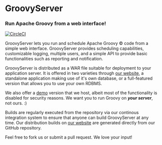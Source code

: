 # GroovyServer
### Run Apache Groovy from a web interface!

[![CircleCI](https://circleci.com/gh/dustinkredmond/GroovyServer.svg?style=svg)](https://circleci.com/gh/dustinkredmond/GroovyServer)

GroovyServer lets you run and schedule Apache Groovy &copy; code from a simple web interface. GroovyServer provides scheduling capabilities, customizable logging, multiple users, and a simple API to provide basic functionalities such as reporting and notification.

GroovyServer is distributed as a WAR file suitable for deployment to your application server. It is offered in two varieties through [our website], a standalone application making use of it's own database, or a full-featured version that allows you to use your own RDBMS.

We also offer a [demo] version that we host, albeit most of the functionality is disabled for security reasons. We want you to run Groovy on ***your server***, not ours. :)

Builds are regularly executed from the repository via our continous integration system to ensure that anyone can build GroovyServer at any time. Our distribution builds on [our website] are generated directly from our GitHub repository.

Feel free to fork us or submit a pull request. We love your input!

[our website]: https://www.gserve.org/
[demo]: http://demo.gserve.org/GroovyServer-Demo/
